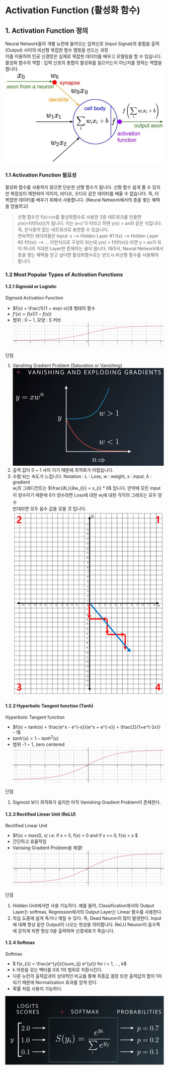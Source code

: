 
# Activation Function (활성화 함수)
## 1. Activation Function 정의
Neural Network들의 개별 뉴런에 들어오는 입력신호 (Input Signal)의 총합을 출력 (Output) 사이의 비선형 복잡한 함수 맴핑을 만드는 과정 <br />
이를 이용하여 인공 신경망은 실제로 복잡한 데이터를 배우고 모델링을 할 수 있습니다. <br />
활성화 함수의 역할 : 입력 신호의 총합이 활성화를 일으키는지 아닌지를 정하는 역할을 합니다.
![Activation Function](image/activation.jpg)

### 1.1 Activation Function 필요성
활성화 함수를 사용하지 않으면 단순한 선형 함수가 됩니다. 선형 함수 쉽게 풀 수 있지만 복잡성이 제한되어 이미지, 비디오, 오디오 같은 데이터를 배울 수 없습니다. 즉, 더 복잡한 데이터를 배우기 위해서 사용합니다. (Neural Network에서의 층을 쌓는 혜택을 얻을려고)

> 선형 함수인 f(x)=cx를 활성화함수로 사용한 3층 네트워크를 만들면 y(x)=f(f(f(x)))가 됩니다. 이는 a=c^3 이라고 하면 y(x) = ax와 같은 식입니다. 즉, 은닉층이 없는 네트워크로 표현할 수 있습니다. <br />
연속적인 레이어들은 Input: x --> Hidden Layer #1 f(x) --> Hidden Layer #2 f(f(x)) --> ... 이런식으로 구성이 되는데 y(x) = f(f(f(x))) 라면 y = ax가 되어 하나의 거대한 Layer만 존재하는 꼴이 됩니다. 따라서, Neural Network에서 층을 쌓는 혜택을 얻고 싶다면 활성화함수로는 반드시 비선형 함수를 사용해야 합니다.

### 1.2 Most Popular Types of Activation Functions
#### 1.2.1 Sigmoid or Logistic
Sigmoid Activation Function 
- $f(x) = \frac{1}{1 + exp(-x)}$ 형태의 함수
- $f'(x) = f(x)(1 - f(x))$
- 범위 : 0 ~ 1, 모양 : S 커브
![Sigmoid Graph](image/sigmoid.png)

단점
1. Vanshing Gradient Problem (Saturation or Vanishing)
![Gradient Vanishing or Exploding - Udacity Deep Learning Slide](image/gradientvanishing.PNG)
2. 출력 값이 0 ~ 1 사이 이기 때문에 최적화가 어렵습니다.
3. 수렴 되는 속도가 느립니다.
Notation : L : Loss, w : weight, x : input, δ : gradient <br />
$w_{i}$의 그래디언트는 $\frac{∂L}{∂w_{i}} = x_{i} * δ$ 입니다.
만약에 모든 input이 양수이기 때문에 δ가 양수라면 Loss에 대한 $w_{i}$에 대한 각각의 그래프는 모두 양수 <br/>
반대라면 모두 음수 값을 갖을 것 입니다.
![Convergence Slow](image/sigmoidzigzag.PNG)




#### 1.2.2 Hyperbolic Tangent function (Tanh)
Hyperbolic Tangent function
- $f(x) = tanh(x) = \frac{e^x - e^{-x}}{e^x + e^{-x}} = \frac{2}{1+e^{-2x}} - 1$
- $tanh'(x) = 1 - tanh^2(x)$
- 범위 -1 ~ 1, zero centered
![Tanh](image/tanh.PNG)

단점 <br/>
1. Sigmoid 보다 최적화가 쉽지만 아직 Vanishing Gradient Problem이 존재한다.

#### 1.2.3 Rectified Linear Unit (ReLU)
Rectified Linear Unit
- $f(x) = max(0, x) i.e. if x < 0, f(x) = 0 and if x >= 0, f(x) = x $
- 간단하고 효율적임
- Vanising Gradient Problem을 해결!
![ReLU](image/tanh.PNG)

단점 <br/>
1. Hidden Unit에서만 사용 가능하다. 
예를 들어, Classification에서의 Output Layer는 softmax, Regression에서의 Output Layer는 Linear 함수를 사용한다.
2. 학습 도중에 쉽게 죽거나 깨질 수 있다. 즉, Dead Neuron이 많이 발생한다.
Input에 대해 항상 같은 Output이 나오는 현상을 의미합니다. ReLU Neuron이 음수쪽에 갇히게 되면 항상 0을 출력하며 신경세포가 죽습니다.


#### 1.2.4 Softmax
Softmax
- $ f(x_{i}) = \frac{e^{yi}}{\sum_{j} e^{yi}} for i = 1, .. , k$
- k 차원을 갖는 벡터를 0과 1의 범위로 치환시킨다.
- 다른 뉴런의 출력값과의 상대적인 비교를 통해 최종값 결정 또한 출력값의 합이 1이 되기 때문에 Normalization 효과를 얻게 된다.
- 확률 처럼 사용이 가능하다.

![Udacity Deep Learning Slide on Softmax](image/softmax.png)


```python

```
